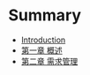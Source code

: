 # Summary

* [Introduction](README.md)
* [第一章 概述](chapter1.md)
* [第二章 需求管理](di-yi-zhang-gai-shu.md)

